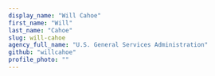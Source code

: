 ```yaml
---
display_name: "Will Cahoe"
first_name: "Will"
last_name: "Cahoe"
slug: will-cahoe
agency_full_name: "U.S. General Services Administration"
github: "willcahoe"
profile_photo: ""
---
```

